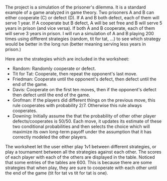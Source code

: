 The project is a simulation of the prisoner's dilemma. It is a standard example of a game analyzed in game theory. Two prisoners A and B can either cooperate (C) or defect (D). If A and B both defect, each of them will serve 1 year. If A cooperate but B defect, A will be set free and B will serve 5 years in prison (and vice versa). If both A and B cooperate, each of them will serve 3 years in prison. I will run a simulation of A and B playing 200 times using different strategies (random, tit for tat, ...) to see which strategy would be better in the long run (better meaning serving less years in prison.)

Here are the strategies which are included in the worksheet: 
+ Random: Randomly cooperate or defect. 
+ Tit for Tat: Cooperate, then repeat the opponent's last move. 
+ Friedman: Cooperate until the opponent's defect, then defect until the end of the game.
+ Davis: Cooperate on the first ten moves, then if the opponent's defect then defect until the end of the game. 
+ Grofman: If the players did different things on the previous move, this rule cooperates with probability 2/7. Otherwise this rule always cooperates. 
+ Downing: Initially assume the that the probability of other other player defects/cooperates is 50/50. Each move, it updates its estimate of these two conditional probabilities and then selects the choice which will maximize its own long-term payoff under the assumption that it has correctly modeled the other players.

The worksheet let the user either play 1v1 between different strategies, or play a tournament between all the strategies against each other. The scores of each player with each of the others are displayed in the table. Noticed that some entries of the tables are 600. This is because there are some strategies that when play, they are sure to cooperate with each other until the end of the game (tit for tat vs tit for tat is one). 
